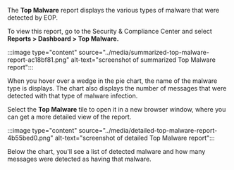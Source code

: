 The **Top Malware** report displays the various types of malware that were detected by EOP.

To view this report, go to the Security &amp; Compliance Center and select **Reports &gt; Dashboard &gt; Top Malware.**

:::image type="content" source="../media/summarized-top-malware-report-ac18bf81.png" alt-text="screenshot of summarized Top Malware report":::


When you hover over a wedge in the pie chart, the name of the malware type is displays. The chart also displays the number of messages that were detected with that type of malware infection.

Select the **Top Malware** tile to open it in a new browser window, where you can get a more detailed view of the report.

:::image type="content" source="../media/detailed-top-malware-report-4b55bed0.png" alt-text="screenshot of detailed Top Malware report":::


Below the chart, you'll see a list of detected malware and how many messages were detected as having that malware.
